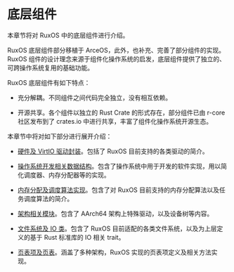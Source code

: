
# 底层组件

本章节将对 RuxOS 中的底层组件进行介绍。

RuxOS 底层组件部分移植于 ArceOS，此外，也补充、完善了部分组件的实现。RuxOS 组件的设计理念来源于组件化操作系统的启发，底层组件提供了独立的、可跨操作系统复用的基础功能。

RuxOS 底层组件有如下特点：

- 充分解耦。不同组件之间代码完全独立，没有相互依赖。

- 开源共享。各个组件以独立的 Rust Crate 的形式存在，部分组件已由 r-core 社区发布到了 crates.io 中进行共享，丰富了组件化操作系统开源生态。

本章节中将对如下部分进行展开介绍：

- [硬件及 VirtIO 驱动封装](./drivers.md)。包括了 RuxOS 目前支持的各类驱动的简介。

- [操作系统开发相关数据结构](./kernel-tools.md)。包含了操作系统中用于开发的软件实现，用以简化调度器、内存分配器等的实现。

- [内存分配及调度算法实现](./algorithms.md)。包含了对 RuxOS 目前支持的内存分配算法以及任务调度算法的简介。

- [架构相关模块](./arch-related.md)。包含了 AArch64 架构上特殊驱动，以及设备树等内容。

- [文件系统及 IO 类](./fs-IO.md)。包含了 RuxOS 目前适配的各类文件系统，以及为上层定义的基于 Rust 标准库的 IO 相关 trait。

- [页表项及页表](./pte-pt.md)。涵盖了多种架构，RuxOS 实现的页表项定义及相关方法实现。
